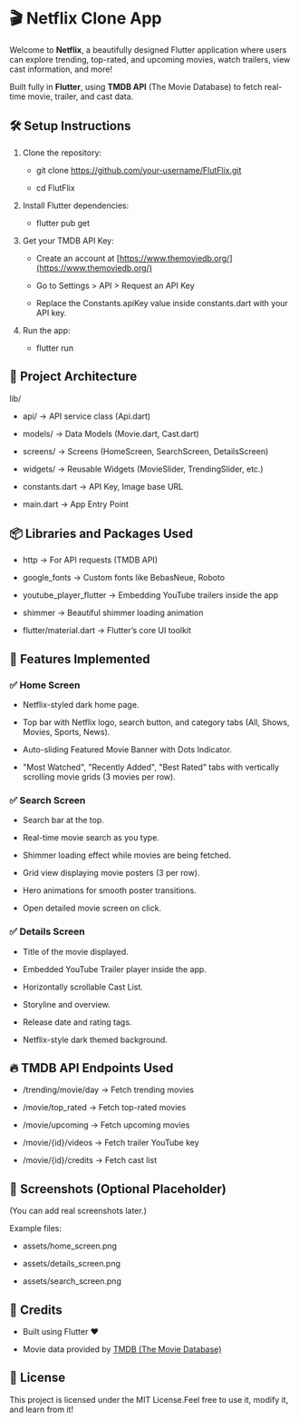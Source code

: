 🎬 Netflix Clone App
=======================================

Welcome to **Netflix**, a beautifully designed Flutter application where users can explore trending, top-rated, and upcoming movies, watch trailers, view cast information, and more!

Built fully in **Flutter**, using **TMDB API** (The Movie Database) to fetch real-time movie, trailer, and cast data.

🛠 Setup Instructions
---------------------

1.  Clone the repository:
    
    *   git clone https://github.com/your-username/FlutFlix.git
        
    *   cd FlutFlix
        
2.  Install Flutter dependencies:
    
    *   flutter pub get
        
3.  Get your TMDB API Key:
    
    *   Create an account at [https://www.themoviedb.org/](https://www.themoviedb.org/)
        
    *   Go to Settings > API > Request an API Key
        
    *   Replace the Constants.apiKey value inside constants.dart with your API key.
        
4.  Run the app:
    
    *   flutter run
        

📂 Project Architecture
-----------------------

lib/

*   api/ → API service class (Api.dart)
    
*   models/ → Data Models (Movie.dart, Cast.dart)
    
*   screens/ → Screens (HomeScreen, SearchScreen, DetailsScreen)
    
*   widgets/ → Reusable Widgets (MovieSlider, TrendingSlider, etc.)
    
*   constants.dart → API Key, Image base URL
    
*   main.dart → App Entry Point
    

📦 Libraries and Packages Used
------------------------------

*   http → For API requests (TMDB API)
    
*   google\_fonts → Custom fonts like BebasNeue, Roboto
    
*   youtube\_player\_flutter → Embedding YouTube trailers inside the app
    
*   shimmer → Beautiful shimmer loading animation
    
*   flutter/material.dart → Flutter’s core UI toolkit
    

🎯 Features Implemented
-----------------------

### ✅ Home Screen

*   Netflix-styled dark home page.
    
*   Top bar with Netflix logo, search button, and category tabs (All, Shows, Movies, Sports, News).
    
*   Auto-sliding Featured Movie Banner with Dots Indicator.
    
*   "Most Watched", "Recently Added", "Best Rated" tabs with vertically scrolling movie grids (3 movies per row).
    

### ✅ Search Screen

*   Search bar at the top.
    
*   Real-time movie search as you type.
    
*   Shimmer loading effect while movies are being fetched.
    
*   Grid view displaying movie posters (3 per row).
    
*   Hero animations for smooth poster transitions.
    
*   Open detailed movie screen on click.
    

### ✅ Details Screen

*   Title of the movie displayed.
    
*   Embedded YouTube Trailer player inside the app.
    
*   Horizontally scrollable Cast List.
    
*   Storyline and overview.
    
*   Release date and rating tags.
    
*   Netflix-style dark themed background.
    

🔥 TMDB API Endpoints Used
--------------------------

*   /trending/movie/day → Fetch trending movies
    
*   /movie/top\_rated → Fetch top-rated movies
    
*   /movie/upcoming → Fetch upcoming movies
    
*   /movie/{id}/videos → Fetch trailer YouTube key
    
*   /movie/{id}/credits → Fetch cast list
    

📸 Screenshots (Optional Placeholder)
-------------------------------------

(You can add real screenshots later.)

Example files:

*   assets/home\_screen.png
    
*   assets/details\_screen.png
    
*   assets/search\_screen.png
    

💬 Credits
----------

*   Built using Flutter ❤️
    
*   Movie data provided by [TMDB (The Movie Database)](https://www.themoviedb.org/)
    

📜 License
----------

This project is licensed under the MIT License.Feel free to use it, modify it, and learn from it!
